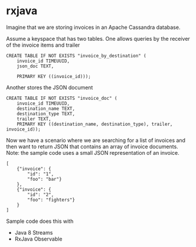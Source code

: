 # rxjava

Imagine that we are storing invoices in an Apache Cassandra database.

Assume a keyspace that has two tables. 
One allows queries by the receiver of the invoice items and trailer
	
	CREATE TABLE IF NOT EXISTS "invoice_by_destination" (
		invoice_id TIMEUUID,
		json_doc TEXT,
		
		PRIMARY KEY ((invoice_id)));


Another stores the JSON document
	
	CREATE TABLE IF NOT EXISTS "invoice_doc" (
		invoice_id TIMEUUID,
		destination_name TEXT,
		destination_type TEXT,
		trailer TEXT,
		PRIMARY KEY ((destination_name, destination_type), trailer, invoice_id));


Now we have a scenario where we are searching for a list of invoices and then want to return JSON that contains an array of invoice documents. Note: the sample code uses a small JSON representation of an invoice.

	[
		{"invoice": {
			"id": "1",
			"foo": "bar"}
		},
		{"invoice": {
			"id": "2",
			"foo": "fighters"}
		}
	]

Sample code does this with
* Java 8 Streams
* RxJava Observable
